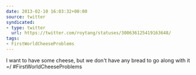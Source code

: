 ```yaml
---
date: 2013-02-10 16:03:32+00:00
source: twitter
syndicated:
- type: twitter
  url: https://twitter.com/roytang/statuses/300636125419163648/
tags:
- FirstWorldCheeseProblems
---
```


I want to have some cheese, but we don't have any bread to go along with it =/ #FirstWorldCheeseProblems